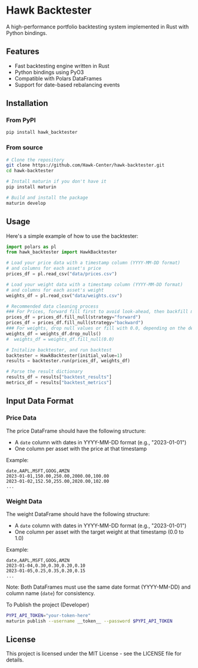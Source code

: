 # Hawk Backtester

A high-performance portfolio backtesting system implemented in Rust with Python bindings.

## Features

- Fast backtesting engine written in Rust
- Python bindings using PyO3
- Compatible with Polars DataFrames 
- Support for date-based rebalancing events

## Installation

### From PyPI

```bash
pip install hawk_backtester
```

### From source

```bash
# Clone the repository
git clone https://github.com/Hawk-Center/hawk-backtester.git
cd hawk-backtester

# Install maturin if you don't have it
pip install maturin

# Build and install the package
maturin develop
```

## Usage

Here's a simple example of how to use the backtester:

```python
import polars as pl
from hawk_backtester import HawkBacktester

# Load your price data with a timestamp column (YYYY-MM-DD format)
# and columns for each asset's price
prices_df = pl.read_csv("data/prices.csv")

# Load your weight data with a timestamp column (YYYY-MM-DD format)
# and columns for each asset's weight
weights_df = pl.read_csv("data/weights.csv")

# Recommended data cleaning process
### For Prices, forward fill first to avoid look-ahead, then backfill missing data
prices_df = prices_df.fill_null(strategy="forward")
prices_df = prices_df.fill_null(strategy="backward")
### For weights, drop null values or fill with 0.0, depending on the desired behavior.
weights_df = weights_df.drop_nulls()
#  weights_df = weights_df.fill_null(0.0)

# Initalize backtester, and run backtest
backtester = HawkBacktester(initial_value=1)
results = backtester.run(prices_df, weights_df)

# Parse the result dictionary
results_df = results["backtest_results"]
metrics_df = results["backtest_metrics"]
```

## Input Data Format

### Price Data

The price DataFrame should have the following structure:
- A `date` column with dates in YYYY-MM-DD format (e.g., "2023-01-01")
- One column per asset with the price at that timestamp

Example:
```
date,AAPL,MSFT,GOOG,AMZN
2023-01-01,150.00,250.00,2000.00,100.00
2023-01-02,152.50,255.00,2020.00,102.00
...
```

### Weight Data

The weight DataFrame should have the following structure:
- A `date` column with dates in YYYY-MM-DD format (e.g., "2023-01-01")
- One column per asset with the target weight at that timestamp (0.0 to 1.0)

Example:
```
date,AAPL,MSFT,GOOG,AMZN
2023-01-04,0.30,0.30,0.20,0.10
2023-01-05,0.25,0.35,0.20,0.15
...
```

Note: Both DataFrames must use the same date format (YYYY-MM-DD) and column name (`date`) for consistency.

To Publish the project (Developer)
```bash
PYPI_API_TOKEN="your-token-here"
maturin publish --username __token__ --password $PYPI_API_TOKEN
```

## License

This project is licensed under the MIT License - see the LICENSE file for details.

